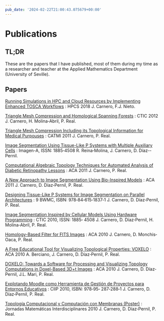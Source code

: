 ```yaml
---
pub_date: '2024-02-22T21:00:43.075679+00:00'
---
```

# Publications

## TL;DR

These are the papers that I have published, most of them during my time as a researcher and teacher at the Applied Mathematics Department (University of Seville).

## Papers

[Running Simulations in HPC and Cloud Resources by Implementing Enhanced TOSCA Workflows](https://ieeexplore.ieee.org/document/8514380)
: HPCS 2018 J. Carnero, F.J. Nieto.

[Triangle Mesh Compression and Homological Spanning Forests](https://link.springer.com/chapter/10.1007/978-3-642-30238-1_12)
: CTIC 2012 J. Carnero, H. Molina‐Abril, P. Real.

[Triangle Mesh Compression Including its Topological Information for Medical Purpouses]()
: CATMI 2011 J. Carnero, P. Real.

[Image Segmentation Using Tissue-Like P Systems with Multiple Auxiliary Cells](https://www.semanticscholar.org/paper/Image-Segmentation-using-Tissue-like-P-Systems-with-Molina-Iglesias/31d80edf6623837964d898f0e226dedecd15841d)
: Imagen-A, ISSN: 1885­‐4508 R. Reina‐Molina, J. Carnero, D. Díaz-­‐Pernil.

[Computational Algebraic Topology Techniques for Automated Analysis of Diabetic Retinopathy Lessons]()
: ACA 2011 J. Carnero, P. Real.

[A New Approach to Image Segmentation Using Bio-Inspired Models](https://www.researchgate.net/publication/290976469_Image_Segmentation_Based_on_Bio-Inspired_Optimization_Algorithms)
: ACA 2011 J. Carnero, D. Díaz‐Pernil, P. Real.

[Designing Tissue-Like P Systems for Image Segmentation on Parallel Architectures](https://www.semanticscholar.org/paper/a2420886bbb47b9b653cbc31bc7c237d76da23d2)
: 9 BWMC, ISBN: 978­‐84‐615‐1837‐1 J. Carnero, D. Díaz‐Pernil, P. Real.

[Image Segmentation Inspired by Cellular Models Using Hardware Programming](https://www.researchgate.net/publication/228979440_Image_Segmentation_Inspired_by_Cellular_Models_using_hardware_programming)
: CTIC 2010, ISSN: 1885‐ 4508 J. Carnero, D. Díaz‐Pernil, H. Molina‐Abril, P. Real.

[Homology-Based Filter for FITS Images]()
: ACA 2010 J. Carnero, D. Monchis‐ Oaca, P. Real.

[A Free Educational Tool for Visualizing Topological Properties: VOXELO]()
: ACA 2010 A. Berciano, J. Carnero, D. Díaz­‐Pernil, P. Real.

[DOXELO: Towards a Software for Processing and Visualizing Topology Computations in Doxel-Based 3D+t Images](https://hal.science/hal-01499710)
: ACA 2010 J. Carnero, D. Díaz­‐ Pernil, J.L. Mari, P. Real.

[Explotando Moodle como Herramienta de Gestión de Proyectos para Entornos Educativos]()
: CIIP 2010, ISBN: 978‐95­‐ 287‐288‐1 J. Carnero, D. Díaz‐Pernil, P. Real.

[Topología Computacional y Computación con Membranas (Poster)]()
: Jornadas Matemáticas Interdisciplinares 2010 J. Carnero, D. Díaz‐Pernil, P. Real.
